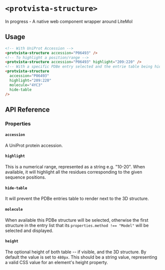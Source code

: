
# `<protvista-structure>`

In progress - A native web component wrapper around LiteMol

## Usage

```html
<!-- With UniProt Accession -->
<protvista-structure accession="P06493" />
<!-- To highlight a position/range -->
<protvista-structure accession="P06493" highlight="209:220" />
<!-- With a specific PDBe entry selected and the entrie table being hidden -->
<protvista-structure
  accession="P06493"
  highlight="209:220"
  molecule="4YC3"
  hide-table
/>
```

## API Reference

### Properties

#### `accession`

A UniProt protein accession.

#### `highlight`

This is a numerical range, represented as a string e.g. "10-20". When available, it will highlight all the residues corresponding to the given sequence positions.

#### `hide-table`

It will prevent the PDBe entries table to render next to the 3D structure.

#### `molecule`

When available this PDBe structure will be selected, otherwise the first structure in the entry list that its `properties.method !== "Model"` will be selected and displayed.

#### `height`

The optional height of both table -- if visible, and the 3D structure. By default the value is set to `480px`. This should be a string value, representing a valid CSS value for an element's height property.